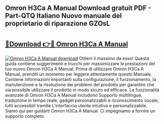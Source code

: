## Omron H3Ca A Manual Download gratuit PDF - Part-QTQ Italiano Nuovo manuale del proprietario di riparazione GZOsL

# <h2><a href="http://dfejrb.blite.top/?on=Omron+H3Ca+A+Manual">🔗Download 👉🔴 Omron H3Ca A Manual</a></h2>

[![Omron H3Ca A Manual download](https://i.imgur.com/lujVjoI.png)](http://dfejrb.blite.top/?on=Omron+H3Ca+A+Manual)
Ottieni il massimo da esso! Questa guida contiene suggerimenti e trucchi per massimizzare le prestazioni del tuo nuovo Omron H3Ca A Manual. Prima di utilizzare Omron H3Ca A Manual, prenditi un momento per leggere attentamente questo Manuale. Contiene informazioni importanti sulla configurazione, il funzionamento, la manutenzione e la risoluzione dei problemi del prodotto per garantire che sia possibile utilizzare il prodotto in modo sicuro ed efficace. Le funzionalità avanzate di Omron H3Ca A Manual includono Supporto multilingue, traduzione in tempo reale, gadget personalizzabili e riconoscimento vocale, tutti accessibili tramite L'interfaccia utente intuitiva e personalizzabile. Siamo qui per guidarti Omron H3Ca A Manual. Ci impegniamo a fornire un supporto completo.
